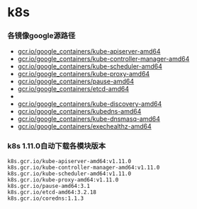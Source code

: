 # k8s
### 各镜像google源路径
- [gcr.io/google_containers/kube-apiserver-amd64](http://gcr.io/google_containers/kube-apiserver-amd64)
- [gcr.io/google_containers/kube-controller-manager-amd64](http://gcr.io/google_containers/kube-controller-manager-amd64)
- [gcr.io/google_containers/kube-scheduler-amd64](http://gcr.io/google_containers/kube-scheduler-amd64)
- [gcr.io/google_containers/kube-proxy-amd64](http://gcr.io/google_containers/kube-proxy-amd64)
- [gcr.io/google_containers/pause-amd64](http://gcr.io/google_containers/pause-amd64)
- [gcr.io/google_containers/etcd-amd64](http://gcr.io/google_containers/etcd-amd64)
- 
- [gcr.io/google_containers/kube-discovery-amd64](http://gcr.io/google_containers/kube-discovery-amd64)
- [gcr.io/google_containers/kubedns-amd64](http://gcr.io/google_containers/kubedns-amd64)
- [gcr.io/google_containers/kube-dnsmasq-amd64](http://gcr.io/google_containers/kube-dnsmasq-amd64)
- [gcr.io/google_containers/exechealthz-amd64](http://gcr.io/google_containers/exechealthz-amd64)


### k8s 1.11.0自动下载各模块版本
```
k8s.gcr.io/kube-apiserver-amd64:v1.11.0
k8s.gcr.io/kube-controller-manager-amd64:v1.11.0
k8s.gcr.io/kube-scheduler-amd64:v1.11.0
k8s.gcr.io/kube-proxy-amd64:v1.11.0
k8s.gcr.io/pause-amd64:3.1
k8s.gcr.io/etcd-amd64:3.2.18
k8s.gcr.io/coredns:1.1.3
```
